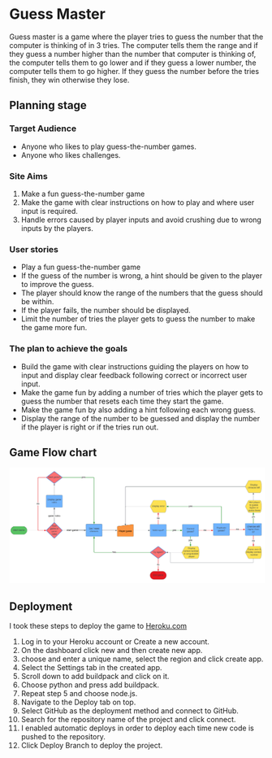 # **Guess Master**

Guess master is a game where the player tries to guess the number that the computer is thinking of in 3 tries.
The computer tells them the range and if they guess a number higher than the number that computer is thinking of, the computer tells them to go lower and if they guess a lower number, the computer tells them to go higher.
If they guess the number before the tries finish, they win otherwise they lose.

## **Planning stage** 
### **Target Audience**
* Anyone who likes to play guess-the-number games.
* Anyone who likes challenges.

### **Site Aims**
1. Make a fun guess-the-number game
2. Make the game with clear instructions on how to play and where user input is required.
3. Handle errors caused by player inputs and avoid crushing due to wrong inputs by the players. 

### **User stories** 
* Play a fun guess-the-number game
* If the guess of the number is wrong, a hint should be given to the player to improve the guess.
* The player should know the range of the numbers that the guess should be within.
* If the player fails, the number should be displayed. 
* Limit the number of tries the player gets to guess the number to make the game more fun. 

### **The plan to achieve the goals** 
* Build the game with clear instructions guiding the players on how to input and display clear feedback following correct or incorrect user input. 
* Make the game fun by adding a number of tries which the player gets to guess the number that resets each time they start the game. 
* Make the game fun by also adding a hint following each wrong guess.
* Display the range of the number to be guessed and display the number if the player is right or if the tries run out. 

## **Game Flow chart**
![Game Flowchart](screenshots/lucid-chart-screenshot.png)

## **Deployment**
I took these steps to deploy the game to [Heroku.com](https://www.heroku.com)

1. Log in to your Heroku account or Create a new account.
2. On the dashboard click new and then create new app.
3. choose and enter a unique name, select the region and click create app.
4. Select the Settings tab in the created app.
5. Scroll down to add buildpack and click on it. 
6. Choose python and press add buildpack. 
7. Repeat step 5 and choose node.js.
8. Navigate to the Deploy tab on top.
10. Select GitHub as the deployment method and connect to GitHub.
11. Search for the repository name of the project and click connect.
12. I enabled automatic deploys in order to deploy each time new code is pushed to the repository.
13. Click Deploy Branch to deploy the project.
 

 
